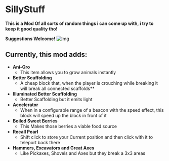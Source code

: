 # SillyStuff
**This is a Mod Of all sorts of random things i can come up with, i try to keep it good quality tho!**

**Suggestions Welcome!**
![img](https://i.imgur.com/AhkGmdt.jpg "SillyStuff")
##  Currently, this mod adds:
- **Ani-Gro**
    - This item allows you to grow animals instantly
- **Better Scaffolding**
    - A cheap block that, when the player is crouching while breaking it will break all connected scaffolds**
- **Illuminated Better Scaffolding**
    - Better Scaffolding but it emits light
- **Accelerator**
    - When in a configurable range of a beacon with the speed effect, this block will speed up the block in front of it
- **Boiled Sweet Berries**
    - This Makes those berries a viable food source
- **Recall Pearl**
    - Shift click to store your Current position and then click with it to teleport back there
- **Hammers, Excavators and Great Axes**
    - Like Pickaxes, Shovels and Axes but they break a 3x3 areas